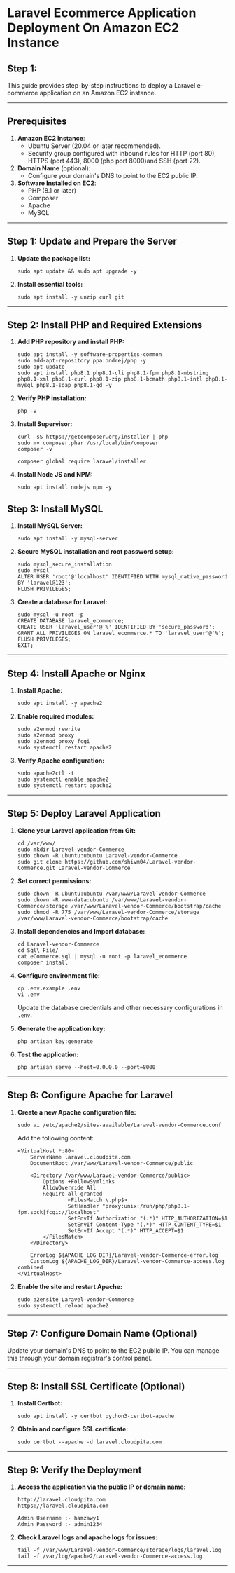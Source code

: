 # Laravel Ecommerce Application Deployment On Amazon EC2 Instance

## Step 1:

This guide provides step-by-step instructions to deploy a Laravel e-commerce application on an Amazon EC2 instance.

---

## **Prerequisites**

1. **Amazon EC2 Instance**:
    - Ubuntu Server (20.04 or later recommended).
    - Security group configured with inbound rules for HTTP (port 80), HTTPS (port 443), 8000 (php port 8000)and SSH (port 22).
2. **Domain Name** (optional):
    - Configure your domain's DNS to point to the EC2 public IP.
3. **Software Installed on EC2**:
    - PHP (8.1 or later)
    - Composer
    - Apache
    - MySQL

---

## **Step 1: Update and Prepare the Server**

1. **Update the package list:**
    
    ```
    sudo apt update && sudo apt upgrade -y
    ```
    
2. **Install essential tools:**
    
    ```
    sudo apt install -y unzip curl git
    ```
    

---

## **Step 2: Install PHP and Required Extensions**

1. **Add PHP repository and install PHP:**
    
    ```
    sudo apt install -y software-properties-common
    sudo add-apt-repository ppa:ondrej/php -y
    sudo apt update
    sudo apt install php8.1 php8.1-cli php8.1-fpm php8.1-mbstring php8.1-xml php8.1-curl php8.1-zip php8.1-bcmath php8.1-intl php8.1-mysql php8.1-soap php8.1-gd -y
    ```
    
2. **Verify PHP installation:**
    
    ```
    php -v
    ```
    
3. **Install Supervisor:**
    
    ```
    curl -sS https://getcomposer.org/installer | php
    sudo mv composer.phar /usr/local/bin/composer
    composer -v
    
    composer global require laravel/installer
    ```
    
4. **Install Node JS and NPM:**
    
    ```
    sudo apt install nodejs npm -y
    ```
    

## **Step 3: Install MySQL**

1. **Install MySQL Server:**
    
    ```
    sudo apt install -y mysql-server
    ```
    
2. **Secure MySQL installation and root password setup:**
    
    ```
    sudo mysql_secure_installation
    sudo mysql
    ALTER USER 'root'@'localhost' IDENTIFIED WITH mysql_native_password BY 'laravel@123';
    FLUSH PRIVILEGES;
    ```
    
3. **Create a database for Laravel:**
    
    ```
    sudo mysql -u root -p
    CREATE DATABASE laravel_ecommerce;
    CREATE USER 'laravel_user'@'%' IDENTIFIED BY 'secure_password';
    GRANT ALL PRIVILEGES ON laravel_ecommerce.* TO 'laravel_user'@'%';
    FLUSH PRIVILEGES;
    EXIT;
    ```
    

---

## **Step 4: Install Apache or Nginx**

1. **Install Apache:**
    
    ```
    sudo apt install -y apache2
    ```
    
2. **Enable required modules:**
    
    ```
    sudo a2enmod rewrite
    sudo a2enmod proxy
    sudo a2enmod proxy_fcgi
    sudo systemctl restart apache2
    ```
    
3. **Verify Apache configuration:**
    
    ```
    sudo apache2ctl -t
    sudo systemctl enable apache2
    sudo systemctl restart apache2
    ```
    

---

## **Step 5: Deploy Laravel Application**

1. **Clone your Laravel application from Git:**
    
    ```
    cd /var/www/
    sudo mkdir Laravel-vendor-Commerce
    sudo chown -R ubuntu:ubuntu Laravel-vendor-Commerce
    sudo git clone https://github.com/shivm04/Laravel-vendor-Commerce.git Laravel-vendor-Commerce
    ```
    
2. **Set correct permissions:**
    
    ```
    sudo chown -R ubuntu:ubuntu /var/www/Laravel-vendor-Commerce
    sudo chown -R www-data:ubuntu /var/www/Laravel-vendor-Commerce/storage /var/www/Laravel-vendor-Commerce/bootstrap/cache
    sudo chmod -R 775 /var/www/Laravel-vendor-Commerce/storage /var/www/Laravel-vendor-Commerce/bootstrap/cache
    ```
    
3. **Install dependencies and Import database:**
    
    ```
    cd Laravel-vendor-Commerce
    cd Sql\ File/
    cat eCommerce.sql | mysql -u root -p laravel_ecommerce
    composer install
    ```
    
4. **Configure environment file:**
    
    ```
    cp .env.example .env
    vi .env
    ```
    
    Update the database credentials and other necessary configurations in `.env`.
    
5. **Generate the application key:**
    
    ```
    php artisan key:generate
    ```
    
6. **Test the application:**
    
    ```
    php artisan serve --host=0.0.0.0 --port=8000
    ```
    

---

## **Step 6: Configure Apache for Laravel**

1. **Create a new Apache configuration file:**
    
    ```
    sudo vi /etc/apache2/sites-available/Laravel-vendor-Commerce.conf
    ```
    
    Add the following content:
    
    ```
    <VirtualHost *:80>
        ServerName laravel.cloudpita.com    
        DocumentRoot /var/www/Laravel-vendor-Commerce/public
    
        <Directory /var/www/Laravel-vendor-Commerce/public>
            Options +FollowSymlinks
            AllowOverride All
            Require all granted
                    <FilesMatch \.php$>
                    SetHandler "proxy:unix:/run/php/php8.1-fpm.sock|fcgi://localhost"
                    SetEnvIf Authorization "(.*)" HTTP_AUTHORIZATION=$1
                    SetEnvIf Content-Type "(.*)" HTTP_CONTENT_TYPE=$1
                    SetEnvIf Accept "(.*)" HTTP_ACCEPT=$1
            </FilesMatch>
        </Directory>
    
        ErrorLog ${APACHE_LOG_DIR}/Laravel-vendor-Commerce-error.log
        CustomLog ${APACHE_LOG_DIR}/Laravel-vendor-Commerce-access.log combined
    </VirtualHost>
    ```
    
2. **Enable the site and restart Apache:**
    
    ```
    sudo a2ensite Laravel-vendor-Commerce
    sudo systemctl reload apache2
    ```
    

---

## **Step 7: Configure Domain Name (Optional)**

Update your domain's DNS to point to the EC2 public IP. You can manage this through your domain registrar's control panel.

---

## **Step 8: Install SSL Certificate (Optional)**

1. **Install Certbot:**
    
    ```
    sudo apt install -y certbot python3-certbot-apache
    ```
    
2. **Obtain and configure SSL certificate:**
    
    ```
    sudo certbot --apache -d laravel.cloudpita.com
    ```
    

---

## **Step 9: Verify the Deployment**

1. **Access the application via the public IP or domain name:**
    
    ```
    http://laravel.cloudpita.com
    https://laravel.cloudpita.com
    
    Admin Username :- hamzawy1
    Admin Password :- admin1234
    ```
    
2. **Check Laravel logs and apache logs for issues:**
    
    ```
    tail -f /var/www/Laravel-vendor-Commerce/storage/logs/laravel.log
    tail -f /var/log/apache2/Laravel-vendor-Commerce-access.log
    ```
    

---
